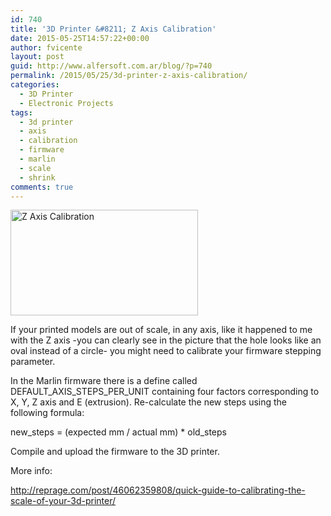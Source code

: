 ```yaml
---
id: 740
title: '3D Printer &#8211; Z Axis Calibration'
date: 2015-05-25T14:57:22+00:00
author: fvicente
layout: post
guid: http://www.alfersoft.com.ar/blog/?p=740
permalink: /2015/05/25/3d-printer-z-axis-calibration/
categories:
  - 3D Printer
  - Electronic Projects
tags:
  - 3d printer
  - axis
  - calibration
  - firmware
  - marlin
  - scale
  - shrink
comments: true
---
```

[<img src="http://www.alfersoft.com.ar/blog/wp-content/uploads/2015/05/20150516_134258-300x169.jpg" alt="Z Axis Calibration" width="300" height="169" class="alignleft size-medium wp-image-741" srcset="http://www.alfersoft.com.ar/blog/wp-content/uploads/2015/05/20150516_134258-300x169.jpg 300w, http://www.alfersoft.com.ar/blog/wp-content/uploads/2015/05/20150516_134258-1024x576.jpg 1024w, http://www.alfersoft.com.ar/blog/wp-content/uploads/2015/05/20150516_134258-700x393.jpg 700w, http://www.alfersoft.com.ar/blog/wp-content/uploads/2015/05/20150516_134258-332x187.jpg 332w" sizes="(max-width: 300px) 100vw, 300px" />](http://www.alfersoft.com.ar/blog/wp-content/uploads/2015/05/20150516_134258.jpg)
  
If your printed models are out of scale, in any axis, like it happened to me with the Z axis -you can clearly see in the picture that the hole looks like an oval instead of a circle- you might need to calibrate your firmware stepping parameter.
  
In the Marlin firmware there is a define called DEFAULT\_AXIS\_STEPS\_PER\_UNIT containing four factors corresponding to X, Y, Z axis and E (extrusion). Re-calculate the new steps using the following formula:

new\_steps = (expected mm / actual mm) * old\_steps

Compile and upload the firmware to the 3D printer.

More info:
  
http://reprage.com/post/46062359808/quick-guide-to-calibrating-the-scale-of-your-3d-printer/
